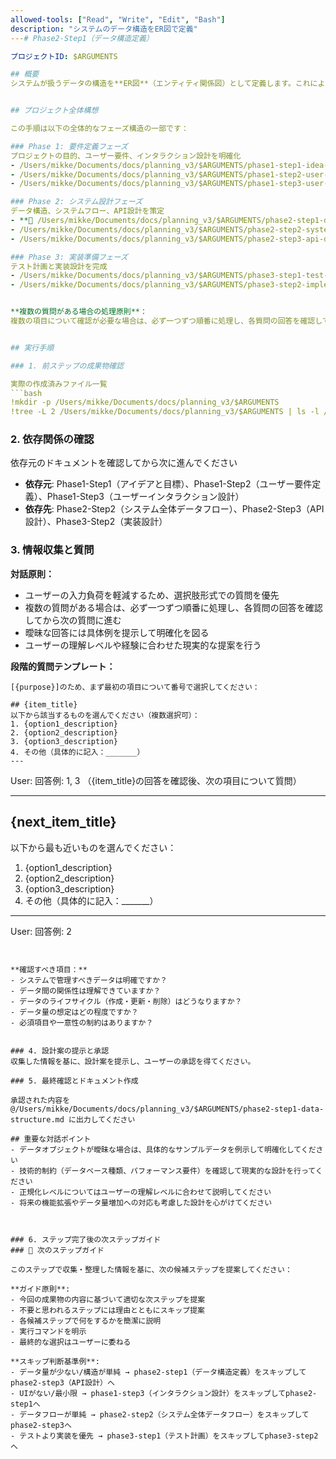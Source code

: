 ```yaml
---
allowed-tools: ["Read", "Write", "Edit", "Bash"]
description: "システムのデータ構造をER図で定義"
---# Phase2-Step1（データ構造定義）

プロジェクトID: $ARGUMENTS

## 概要
システムが扱うデータの構造を**ER図**（エンティティ関係図）として定義します。これにより、エンティティごとの属性、それらの間のリレーションシップを明確にします。


## プロジェクト全体構想

この手順は以下の全体的なフェーズ構造の一部です：

### Phase 1: 要件定義フェーズ
プロジェクトの目的、ユーザー要件、インタラクション設計を明確化
- /Users/mikke/Documents/docs/planning_v3/$ARGUMENTS/phase1-step1-idea-and-goals.md # アイデアと目標の明確化
- /Users/mikke/Documents/docs/planning_v3/$ARGUMENTS/phase1-step2-user-requirements.md # ユーザー要件定義
- /Users/mikke/Documents/docs/planning_v3/$ARGUMENTS/phase1-step3-user-interaction.md # ユーザーインタラクション設計

### Phase 2: システム設計フェーズ
データ構造、システムフロー、API設計を策定
- **🎯 /Users/mikke/Documents/docs/planning_v3/$ARGUMENTS/phase2-step1-data-structure.md** # データ構造定義 ← **現在のステップ**
- /Users/mikke/Documents/docs/planning_v3/$ARGUMENTS/phase2-step2-system-dataflow.md # システム全体データフロー設計
- /Users/mikke/Documents/docs/planning_v3/$ARGUMENTS/phase2-step3-api-design.md # API設計（個別API）

### Phase 3: 実装準備フェーズ
テスト計画と実装設計を完成
- /Users/mikke/Documents/docs/planning_v3/$ARGUMENTS/phase3-step1-test-plan.md # テスト計画策定
- /Users/mikke/Documents/docs/planning_v3/$ARGUMENTS/phase3-step2-implementation-design.md # 実装設計


**複数の質問がある場合の処理原則**：
複数の項目について確認が必要な場合は、必ず一つずつ順番に処理し、各質問の回答を確認してから次の質問に進む。一度に全ての質問を提示することは避け、段階的なアプローチを取る。


## 実行手順

### 1. 前ステップの成果物確認

実際の作成済みファイル一覧
```bash
!mkdir -p /Users/mikke/Documents/docs/planning_v3/$ARGUMENTS
!tree -L 2 /Users/mikke/Documents/docs/planning_v3/$ARGUMENTS | ls -l /Users/mikke/Documents/docs/planning_v3/$ARGUMENTS
```

### 2. 依存関係の確認

依存元のドキュメントを確認してから次に進んでください


- **依存元**: Phase1-Step1（アイデアと目標）、Phase1-Step2（ユーザー要件定義）、Phase1-Step3（ユーザーインタラクション設計）
- **依存先**: Phase2-Step2（システム全体データフロー）、Phase2-Step3（API設計）、Phase3-Step2（実装設計）
### 3. 情報収集と質問

**対話原則：**
- ユーザーの入力負荷を軽減するため、選択肢形式での質問を優先
- 複数の質問がある場合は、必ず一つずつ順番に処理し、各質問の回答を確認してから次の質問に進む
- 曖昧な回答には具体例を提示して明確化を図る
- ユーザーの理解レベルや経験に合わせた現実的な提案を行う

**段階的質問テンプレート：**
```
[{purpose}]のため、まず最初の項目について番号で選択してください：

## {item_title}
以下から該当するものを選んでください（複数選択可）：
1. {option1_description}
2. {option2_description}
3. {option3_description}
4. その他（具体的に記入：_______）
---
```

User: 回答例: 1, 3
（{item_title}の回答を確認後、次の項目について質問）

---

## {next_item_title}
以下から最も近いものを選んでください：
1. {option1_description}
2. {option2_description}
3. {option3_description}
4. その他（具体的に記入：_______）

---
User: 回答例: 2
```


**確認すべき項目：**
- システムで管理すべきデータは明確ですか？
- データ間の関係性は理解できていますか？
- データのライフサイクル（作成・更新・削除）はどうなりますか？
- データ量の想定はどの程度ですか？
- 必須項目や一意性の制約はありますか？


### 4. 設計案の提示と承認
収集した情報を基に、設計案を提示し、ユーザーの承認を得てください。

### 5. 最終確認とドキュメント作成

承認された内容を @/Users/mikke/Documents/docs/planning_v3/$ARGUMENTS/phase2-step1-data-structure.md に出力してください

## 重要な対話ポイント
- データオブジェクトが曖昧な場合は、具体的なサンプルデータを例示して明確化してください
- 技術的制約（データベース種類、パフォーマンス要件）を確認して現実的な設計を行ってください
- 正規化レベルについてはユーザーの理解レベルに合わせて説明してください
- 将来の機能拡張やデータ量増加への対応も考慮した設計を心がけてください



### 6. ステップ完了後の次ステップガイド
### 🚀 次のステップガイド

このステップで収集・整理した情報を基に、次の候補ステップを提案してください：

**ガイド原則**:
- 今回の成果物の内容に基づいて適切な次ステップを提案
- 不要と思われるステップには理由とともにスキップ提案
- 各候補ステップで何をするかを簡潔に説明
- 実行コマンドを明示
- 最終的な選択はユーザーに委ねる

**スキップ判断基準例**:
- データ量が少ない/構造が単純 → phase2-step1（データ構造定義）をスキップしてphase2-step3（API設計）へ
- UIがない/最小限 → phase1-step3（インタラクション設計）をスキップしてphase2-step1へ
- データフローが単純 → phase2-step2（システム全体データフロー）をスキップしてphase2-step3へ
- テストより実装を優先 → phase3-step1（テスト計画）をスキップしてphase3-step2へ

